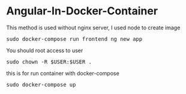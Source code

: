 # Angular-In-Docker-Container
This method is used without nginx server, I used node to create image

<pre>sudo docker-compose run frontend ng new app</pre>

You should root access to user
<pre>sudo chown -R $USER:$USER .</pre>

this is for run container with docker-compose
<pre>sudo docker-compose up</pre>
